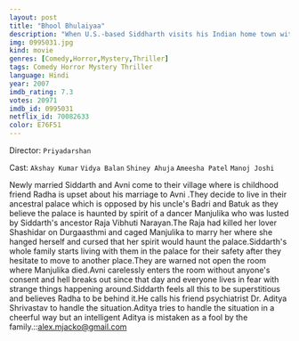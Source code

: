 ```yaml
---
layout: post
title: "Bhool Bhulaiyaa"
description: "When U.S.-based Siddharth visits his Indian home town with his new wife, he insists they stay at the ancestral home, laughing off family members' warnings of ghostly goings-on in the mansion. But events soon make him reconsider his beliefs. As unexplained and terrifying occurrences arise, Siddharth calls on his doctor friend to help solve the mystery. What will be the outcome? Will Siddharth's friend be able to solve this riddle?.."
img: 0995031.jpg
kind: movie
genres: [Comedy,Horror,Mystery,Thriller]
tags: Comedy Horror Mystery Thriller 
language: Hindi
year: 2007
imdb_rating: 7.3
votes: 20971
imdb_id: 0995031
netflix_id: 70082633
color: E76F51
---
```

Director: `Priyadarshan`  

Cast: `Akshay Kumar` `Vidya Balan` `Shiney Ahuja` `Ameesha Patel` `Manoj Joshi` 

Newly married Siddarth and Avni come to their village where is childhood friend Radha is upset about his marriage to Avni .They decide to live in their ancestral palace which is opposed by his uncle's Badri and Batuk as they believe the palace is haunted by spirit of a dancer Manjulika who was lusted by Siddarth's ancestor Raja Vibhuti Narayan.The Raja had killed her lover Shashidar on Durgaasthmi and caged Manjulika to marry her where she hanged herself and cursed that her spirit would haunt the palace.Siddarth's whole family starts living with them in the palace for their safety after they hesitate to move to another place.They are warned not open the room where Manjulika died.Avni carelessly enters the room without anyone's consent and hell breaks out since that day and everyone lives in fear with strange things happening around.Siddarth feels all this to be superstitious and believes Radha to be behind it.He calls his friend psychiatrist Dr. Aditya Shrivastav to handle the situation.Aditya tries to handle the situation in a cheerful way but an intelligent Aditya is mistaken as a fool by the family.::alex.mjacko@gmail.com